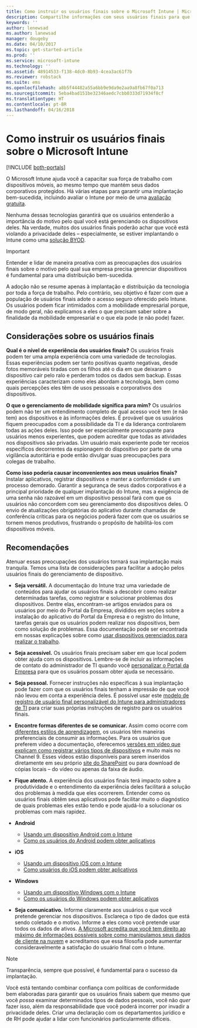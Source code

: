 ```yaml
---
title: Como instruir os usuários finais sobre o Microsoft Intune | Microsoft Intune
description: Compartilhe informações com seus usuários finais para que sua implantação do Intune seja bem-sucedida.
keywords: ''
author: lenewsad
ms.author: lanewsad
manager: dougeby
ms.date: 04/10/2017
ms.topic: get-started-article
ms.prod: ''
ms.service: microsoft-intune
ms.technology: ''
ms.assetid: 48914533-f138-4dc0-8b93-4cea3ac61f7b
ms.reviewer: robstack
ms.suite: ems
ms.openlocfilehash: a8b5f44482a55a6bb9e9da9e2aa9a8fb67f0a713
ms.sourcegitcommit: 5eba4bad151be32346aedc7cbb0333d71934f8cf
ms.translationtype: HT
ms.contentlocale: pt-BR
ms.lasthandoff: 04/16/2018
---
```

# <a name="how-to-educate-your-end-users-about-microsoft-intune"></a>Como instruir os usuários finais sobre o Microsoft Intune

[!INCLUDE [both-portals](./includes/note-for-both-portals.md)]

O Microsoft Intune ajuda você a capacitar sua força de trabalho com dispositivos móveis, ao mesmo tempo que mantém seus dados corporativos protegidos. Há várias etapas para garantir uma implantação bem-sucedida, incluindo avaliar o Intune por meio de uma [avaliação gratuita](app-sdk.md).

Nenhuma dessas tecnologias garantirá que os usuários entenderão a importância do motivo pelo qual você está gerenciando os dispositivos deles. Na verdade, muitos dos usuários finais poderão achar que você está violando a privacidade deles – especialmente, se estiver implantando o Intune como uma [solução BYOD](/enterprise-mobility-security/solutions/byod-design-considerations-guide).

> [!Important]
> Entender e lidar de maneira proativa com as preocupações dos usuários finais sobre o motivo pelo qual sua empresa precisa gerenciar dispositivos é fundamental para uma distribuição bem-sucedida.

A adoção não se resume apenas à implantação e distribuição da tecnologia por toda a força de trabalho. Pelo contrário, seu objetivo é fazer com que a população de usuários finais adote o acesso seguro oferecido pelo Intune. Os usuários podem ficar intimidados com a mobilidade empresarial porque, de modo geral, não explicamos a eles o que precisam saber sobre a finalidade da mobilidade empresarial e o que ela pode (e não pode) fazer.

## <a name="things-to-consider-about-your-end-users"></a>Considerações sobre os usuários finais

__Qual é o nível de experiência dos usuários finais?__ Os usuários finais podem ter uma ampla experiência com uma variedade de tecnologias. Essas experiências podem ser tanto positivas quanto negativas, desde fotos memoráveis tiradas com os filhos até o dia em que deixaram o dispositivo cair pelo ralo e perderam todos os dados sem backup. Essas experiências caracterizam como eles abordam a tecnologia, bem como quais percepções eles têm de usos pessoais e corporativos dos dispositivos.

__O que o gerenciamento de mobilidade significa para mim?__ Os usuários podem não ter um entendimento completo de qual acesso você tem (e não tem) aos dispositivos e às informações deles. É provável que os usuários fiquem preocupados com a possibilidade da TI e da liderança controlarem todas as ações deles. Isso pode ser especialmente preocupante para usuários menos experientes, que podem acreditar que todas as atividades nos dispositivos são privadas. Um usuário mais experiente pode ter receios específicos decorrentes da espionagem do dispositivo por parte de uma vigilância autoritária e pode então divulgar suas preocupações para colegas de trabalho.

__Como isso poderia causar inconvenientes aos meus usuários finais?__ Instalar aplicativos, registrar dispositivos e manter a conformidade é um processo demorado. Garantir a segurança de seus dados corporativos é a principal prioridade de qualquer implantação do Intune, mas a exigência de uma senha não razoável em um dispositivo pessoal fará com que os usuários não concordem com seu gerenciamento dos dispositivos deles. O envio de atualizações obrigatórias do aplicativo durante chamadas de conferência críticas para os negócios poderá fazer com que os usuários se tornem menos produtivos, frustrando o propósito de habilitá-los com dispositivos móveis.

## <a name="things-you-should-do"></a>Recomendações

Atenuar essas preocupações dos usuários tornará sua implantação mais tranquila. Temos uma lista de considerações para facilitar a adoção pelos usuários finais do gerenciamento de dispositivo.

* __Seja versátil.__ A documentação do Intune traz uma variedade de conteúdos para ajudar os usuários finais a descobrir como realizar determinadas tarefas, como registrar e solucionar problemas dos dispositivos. Dentre elas, encontram-se artigos enviados para os usuários por meio do Portal da Empresa, divididos em seções sobre a instalação do aplicativo do Portal da Empresa e o registro do Intune, tarefas gerais que os usuários podem realizar nos dispositivos, bem como solução de problemas. Essa documentação pode ser encontrada em nossas explicações sobre como [usar dispositivos gerenciados para realizar o trabalho](/intune-user-help/use-managed-devices-to-get-work-done).

* __Seja acessível.__ Os usuários finais precisam saber em que local podem obter ajuda com os dispositivos. Lembre-se de incluir as informações de contato do administrador de TI quando você [personalizar o Portal da Empresa](company-portal-customize.md) para que os usuários possam obter ajuda se necessário.

* __Seja pessoal.__ Fornecer instruções não específicas à sua implantação pode fazer com que os usuários finais tenham a impressão de que você não levou em conta a experiência deles. É possível usar este [modelo de registro de usuário final personalizável do Intune para administradores de TI](https://gallery.technet.microsoft.com/office/Intune-End-User-Enrollment-3a0c9b0c) para criar suas próprias instruções de registro para os usuários finais.

* __Encontre formas diferentes de se comunicar.__ Assim como ocorre com [diferentes estilos de aprendizagem](https://www.umassd.edu/dss/resources/facultystaff/howtoteachandaccommodate/howtoaccommodatedifferentlearningstyles/), os usuários têm maneiras preferenciais de consumir as informações. Para os usuários que preferem vídeo a documentação, oferecemos [versões em vídeo que explicam como registrar vários tipos de dispositivos](https://channel9.msdn.com/Series/IntuneEnrollment) e muito mais no Channel 9. Esses vídeos estão disponíveis para serem inseridos diretamente em seu próprio [site do SharePoint](https://support.office.com/article/Embed-a-video-from-Office-365-Video-59e19984-c34e-4be8-889b-f6fa93910581) ou para download de cópias locais – do vídeo ou apenas da faixa de áudio.

* __Fique atento.__ A experiência dos usuários finais terá impacto sobre a produtividade e o entendimento da experiência deles facilitará a solução dos problemas à medida que eles ocorrerem. Entender como os usuários finais obtêm seus aplicativos pode facilitar muito o diagnóstico de quais problemas eles estão tendo e pode ajudá-lo a solucionar os problemas com mais rapidez.

* **Android**
  * [Usando um dispositivo Android com o Intune](/intune-user-help/using-your-android-device-with-intune)
  * [Como os usuários do Android podem obter aplicativos](end-user-apps-android.md)

* **iOS**
  * [Usando um dispositivo iOS com o Intune](/intune-user-help/using-your-ios-device-with-intune)
  * [Como usuários do iOS podem obter aplicativos](end-user-apps-ios.md)

* **Windows**
  * [Usando um dispositivo Windows com o Intune](/intune-user-help/using-your-windows-device-with-intune)
  * [Como os usuários do Windows podem obter aplicativos](end-user-apps-windows.md)

* __Seja comunicativo.__ Informe claramente aos usuários o que você pretende gerenciar nos dispositivos. Esclareça o tipo de dados que está sendo coletado e o motivo. Informe a eles como você pretende usar todos os dados de ativos. [A Microsoft acredita que você tem direito ao máximo de informações possíveis sobre como manipulamos seus dados de cliente na nuvem](https://www.microsoft.com/trustcenter/about/transparency) e acreditamos que essa filosofia pode aumentar consideravelmente a satisfação do usuário final com o Intune.

>[!Note]
> Transparência, sempre que possível, é fundamental para o sucesso da implantação.

Você está tentando combinar confiança com políticas de conformidade bem elaboradas para garantir que os usuários finais sabem que mesmo que você *possa* examinar determinados tipos de dados pessoais, você não *quer* fazer isso, além da responsabilidade que você poderá incorrer por invadir a privacidade deles. Criar uma declaração com os departamentos jurídico e de RH pode ajudar a lidar com funcionários particularmente difíceis.

